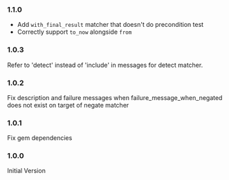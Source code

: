 ### 1.1.0

* Add `with_final_result` matcher that doesn't do precondition test
* Correctly support `to_now` alongside `from` 

### 1.0.3

Refer to 'detect' instead of 'include' in messages for detect matcher. 

### 1.0.2

Fix description and failure messages when failure_message_when_negated does not exist on target of negate matcher

### 1.0.1

Fix gem dependencies

### 1.0.0

Initial Version

